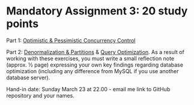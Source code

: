 # **Mandatory Assignment 3: 20 study points**

Part 1: [Optimistic & Pessimistic Concurrency Control](concurrency-assignment.md)

Part 2: [Denormalization & Partitions](denormalization_partitioning_exercises.md) & [Query Optimization](query-optimizing-exercises.md). As a result of working with these exercises, you must write a small reflection note (approx. ½ page) expressing your own key findings regarding database optimization (including any difference from MySQL if you use another database server).

Hand-in date: Sunday March 23 at 22.00 - email me link to GitHub repository and your names.
	

